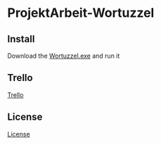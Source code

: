 # ProjektArbeit-Wortuzzel

## Install
Download the [Wortuzzel.exe](https://github.com/NutellaJunge/ProjektArbeit-Wortuzzel/raw/master/Wortuzzel.exe) and run it

## Trello
[Trello](https://trello.com/b/H0Vxt4Ii/wortuzzel)

## License
[License](License)
